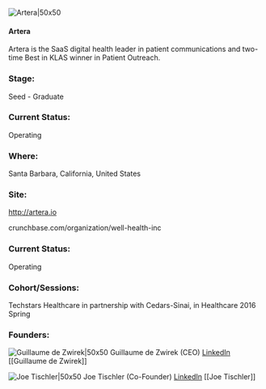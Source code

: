 

![Artera|50x50](https://apimg.techstars.com/connect/images/image_files/58138b6dc2f1c46f93000005/original/heart.png)

#### Artera
Artera is the SaaS digital health leader in patient communications and two-time Best in KLAS winner in Patient Outreach.

### Stage: 
Seed - Graduate 

### Current Status: 
Operating

### Where:
Santa Barbara, California, United States

### Site:
http://artera.io



crunchbase.com/organization/well-health-inc

### Current Status: 
Operating

### Cohort/Sessions: 
Techstars Healthcare in partnership with Cedars-Sinai, in Healthcare 2016 Spring

### Founders: 

![Guillaume de Zwirek|50x50](https://apimg.techstars.com/connect/images/image_files/5762d29bbbe36f610b000017/original/GDZ_headshot.jpg) Guillaume de Zwirek (CEO) [LinkedIn](https://linkedin.com/in/guidezwirek) [[Guillaume de Zwirek]]

![Joe Tischler|50x50](https://apimg.techstars.com/connect/images/image_files/574e6d11bbe36ffd58000070/original/Joe.png) Joe Tischler (Co-Founder) [LinkedIn](https://linkedin.com/in/jtischler) [[Joe Tischler]]


